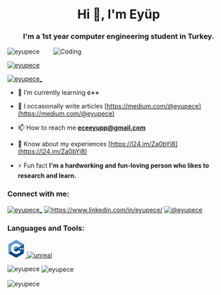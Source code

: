 <h1 align="center">Hi 👋, I'm Eyüp</h1>
<h3 align="center">I'm a 1st year computer engineering student in Turkey.</h3> 
<img align="right" alt="Coding" width="400" src="https://media0.giphy.com/media/v1.Y2lkPTc5MGI3NjExZjg2NzU3NmIwZjExNjkyODQwNmZjM2VmNWY4NGQ5ODNkNGYyNTdiNSZlcD12MV9pbnRlcm5hbF9naWZzX2dpZklkJmN0PWc/qgQUggAC3Pfv687qPC/giphy.gif">

<p align="left"> <img src="https://komarev.com/ghpvc/?username=eyupece&label=Profile%20views&color=8ac125&style=flat" alt="eyupece" /> </p>

<p align="left"> <a href="https://github.com/ryo-ma/github-profile-trophy"><img src="https://github-profile-trophy.vercel.app/?username=eyupece" alt="eyupece" /></a> </p>

<p align="left"> <a href="https://twitter.com/eyupece_" target="blank"><img src="https://img.shields.io/twitter/follow/eyupece_?logo=twitter&style=for-the-badge" alt="eyupece_" /></a> </p>

- 🌱 I’m currently learning **c++**

- 📝 I occasionally write articles [https://medium.com/@eyupece](https://medium.com/@eyupece)

- 📫 How to reach me **eceeyupp@gmail.com**

- 📄 Know about my experiences [https://l24.im/Za0bYi8](https://l24.im/Za0bYi8)

- ⚡ Fun fact **I'm a hardworking and fun-loving person who likes to research and learn.**

<h3 align="left">Connect with me:</h3>
<p align="left">
<a href="https://twitter.com/eyupece_" target="blank"><img align="center" src="https://raw.githubusercontent.com/rahuldkjain/github-profile-readme-generator/master/src/images/icons/Social/twitter.svg" alt="eyupece_" height="30" width="40" /></a>
<a href="https://linkedin.com/in/https://www.linkedin.com/in/eyupece/" target="blank"><img align="center" src="https://raw.githubusercontent.com/rahuldkjain/github-profile-readme-generator/master/src/images/icons/Social/linked-in-alt.svg" alt="https://www.linkedin.com/in/eyupece/" height="30" width="40" /></a>
<a href="https://medium.com/@eyupece" target="blank"><img align="center" src="https://raw.githubusercontent.com/rahuldkjain/github-profile-readme-generator/master/src/images/icons/Social/medium.svg" alt="@eyupece" height="30" width="40" /></a>
</p>

<h3 align="left">Languages and Tools:</h3>
<p align="left"> <a href="https://www.w3schools.com/cpp/" target="_blank" rel="noreferrer"> <img src="https://raw.githubusercontent.com/devicons/devicon/master/icons/cplusplus/cplusplus-original.svg" alt="cplusplus" width="40" height="40"/> </a> <a href="https://unrealengine.com/" target="_blank" rel="noreferrer"> <img src="https://raw.githubusercontent.com/kenangundogan/fontisto/036b7eca71aab1bef8e6a0518f7329f13ed62f6b/icons/svg/brand/unreal-engine.svg" alt="unreal" width="40" height="40"/> </a> </p>

<p><img align="left" src="https://github-readme-stats.vercel.app/api/top-langs?username=eyupece&show_icons=true&locale=en&layout=compact" alt="eyupece" /></p>

<p>&nbsp;<img align="center" src="https://github-readme-stats.vercel.app/api?username=eyupece&show_icons=true&locale=en" alt="eyupece" /></p>

<p><img align="center" src="https://github-readme-streak-stats.herokuapp.com/?user=eyupece&" alt="eyupece" /></p>
